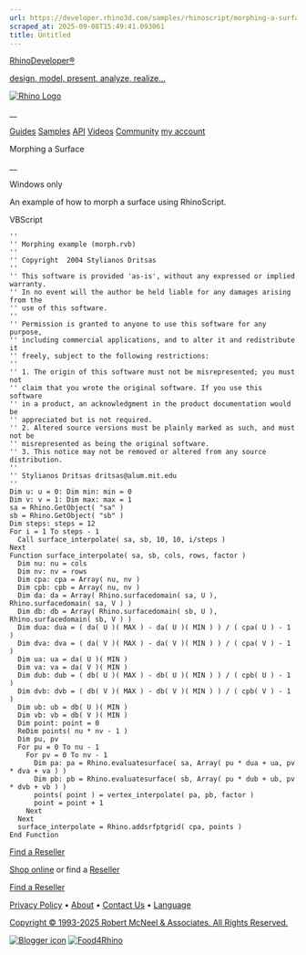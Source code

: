 ```yaml
---
url: https://developer.rhino3d.com/samples/rhinoscript/morphing-a-surface/
scraped_at: 2025-09-08T15:49:41.093061
title: Untitled
---
```


[RhinoDeveloper®](/)

[design, model, present, analyze, realize...](/)

[![Rhino Logo](https://developer.rhino3d.com/images/rhinodevlogo.png)](/)

__

[Guides](https://developer.rhino3d.com/guides)
[Samples](https://developer.rhino3d.com/samples)
[API](https://developer.rhino3d.com/api)
[Videos](https://developer.rhino3d.com/videos)
[Community](https://discourse.mcneel.com/c/rhino-developer) [my account
](https://www.rhino3d.com/my-account/ "Manage your account, licenses, and
teams")

Morphing a Surface

__

Windows only

An example of how to morph a surface using RhinoScript.

VBScript

    
    
    ''
    '' Morphing example (morph.rvb)
    ''
    '' Copyright  2004 Stylianos Dritsas
    ''
    '' This software is provided 'as-is', without any expressed or implied warranty.
    '' In no event will the author be held liable for any damages arising from the
    '' use of this software.
    ''
    '' Permission is granted to anyone to use this software for any purpose,
    '' including commercial applications, and to alter it and redistribute it
    '' freely, subject to the following restrictions:
    ''
    '' 1. The origin of this software must not be misrepresented; you must not
    '' claim that you wrote the original software. If you use this software
    '' in a product, an acknowledgment in the product documentation would be
    '' appreciated but is not required.
    '' 2. Altered source versions must be plainly marked as such, and must not be
    '' misrepresented as being the original software.
    '' 3. This notice may not be removed or altered from any source distribution.
    ''
    '' Stylianos Dritsas dritsas@alum.mit.edu
    ''
    Dim u: u = 0: Dim min: min = 0
    Dim v: v = 1: Dim max: max = 1
    sa = Rhino.GetObject( "sa" )
    sb = Rhino.GetObject( "sb" )
    Dim steps: steps = 12
    For i = 1 To steps - 1
      Call surface_interpolate( sa, sb, 10, 10, i/steps )
    Next
    Function surface_interpolate( sa, sb, cols, rows, factor )
      Dim nu: nu = cols
      Dim nv: nv = rows
      Dim cpa: cpa = Array( nu, nv )
      Dim cpb: cpb = Array( nu, nv )
      Dim da: da = Array( Rhino.surfacedomain( sa, U ), Rhino.surfacedomain( sa, V ) )
      Dim db: db = Array( Rhino.surfacedomain( sb, U ), Rhino.surfacedomain( sb, V ) )
      Dim dua: dua = ( da( U )( MAX ) - da( U )( MIN ) ) / ( cpa( U ) - 1 )
      Dim dva: dva = ( da( V )( MAX ) - da( V )( MIN ) ) / ( cpa( V ) - 1 )
      Dim ua: ua = da( U )( MIN )
      Dim va: va = da( V )( MIN )
      Dim dub: dub = ( db( U )( MAX ) - db( U )( MIN ) ) / ( cpb( U ) - 1 )
      Dim dvb: dvb = ( db( V )( MAX ) - db( V )( MIN ) ) / ( cpb( V ) - 1 )
      Dim ub: ub = db( U )( MIN )
      Dim vb: vb = db( V )( MIN )
      Dim point: point = 0
      ReDim points( nu * nv - 1 )
      Dim pu, pv
      For pu = 0 To nu - 1
        For pv = 0 To nv - 1
          Dim pa: pa = Rhino.evaluatesurface( sa, Array( pu * dua + ua, pv * dva + va ) )
          Dim pb: pb = Rhino.evaluatesurface( sb, Array( pu * dub + ub, pv * dvb + vb ) )
          points( point ) = vertex_interpolate( pa, pb, factor )
          point = point + 1
        Next
      Next
      surface_interpolate = Rhino.addsrfptgrid( cpa, points )
    End Function
    

  

[Find a Reseller](https://www.rhino3d.com/sales)

[Shop online](https://www.rhino3d.com/store) or find a
[Reseller](https://www.rhino3d.com/sales)

[Find a Reseller](https://www.rhino3d.com/sales)

[Privacy Policy](https://www.rhino3d.com/privacy) •
[About](https://www.rhino3d.com/mcneel/about) • [Contact
Us](https://www.rhino3d.com/mcneel/contact) • [
Language](https://www.rhino3d.com/language "Change to a different region or
language")

[Copyright © 1993-2025 Robert McNeel & Associates. All Rights
Reserved.](https://www.rhino3d.com/mcneel/about)

[](https://www.facebook.com/McNeelRhinoceros/)
[](https://twitter.com/bobmcneel) [](https://www.linkedin.com/groups/75313/)
[](https://www.youtube.com/user/RhinoGuide/videos) [](https://vimeo.com/rhino)
[![Blogger
icon](https://developer.rhino3d.com/images/blogger.svg)](http://blog.rhino3d.com/)
[![Food4Rhino](https://developer.rhino3d.com/images/f4r_icon_01.svg)](https://www.food4rhino.com)


